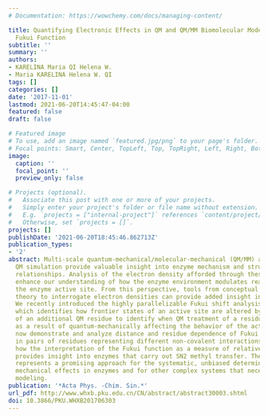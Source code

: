 ```yaml
---
# Documentation: https://wowchemy.com/docs/managing-content/

title: Quantifying Electronic Effects in QM and QM/MM Biomolecular Modeling with the
  Fukui Function
subtitle: ''
summary: ''
authors:
- KARELINA Maria QI Helena W.
- Maria KARELINA Helena W. QI
tags: []
categories: []
date: '2017-11-01'
lastmod: 2021-06-20T14:45:47-04:00
featured: false
draft: false

# Featured image
# To use, add an image named `featured.jpg/png` to your page's folder.
# Focal points: Smart, Center, TopLeft, Top, TopRight, Left, Right, BottomLeft, Bottom, BottomRight.
image:
  caption: ''
  focal_point: ''
  preview_only: false

# Projects (optional).
#   Associate this post with one or more of your projects.
#   Simply enter your project's folder or file name without extension.
#   E.g. `projects = ["internal-project"]` references `content/project/deep-learning/index.md`.
#   Otherwise, set `projects = []`.
projects: []
publishDate: '2021-06-20T18:45:46.862713Z'
publication_types:
- '2'
abstract: Multi-scale quantum-mechanical/molecular-mechanical (QM/MM) and large-scale
  QM simulation provide valuable insight into enzyme mechanism and structure-property
  relationships. Analysis of the electron density afforded through these methods can
  enhance our understanding of how the enzyme environment modulates reactivity at
  the enzyme active site. From this perspective, tools from conceptual density functional
  theory to interrogate electron densities can provide added insight into enzyme function.
  We recently introduced the highly parallelizable Fukui shift analysis (FSA) method,
  which identifies how frontier states of an active site are altered by the presence
  of an additional QM residue to identify when QM treatment of a residue is essential
  as a result of quantum-mechanically affecting the behavior of the active site. We
  now demonstrate and analyze distance and residue dependence of Fukui function shifts
  in pairs of residues representing different non-covalent interactions. We also show
  how the interpretation of the Fukui function as a measure of relative nucleophilicity
  provides insight into enzymes that carry out SN2 methyl transfer. The FSA method
  represents a promising approach for the systematic, unbiased determination of quantum
  mechanical effects in enzymes and for other complex systems that necessitate multi-scale
  modeling.
publication: '*Acta Phys. -Chim. Sin.*'
url_pdf: http://www.whxb.pku.edu.cn/CN/abstract/abstract30003.shtml
doi: 10.3866/PKU.WHXB201706303
---
```

